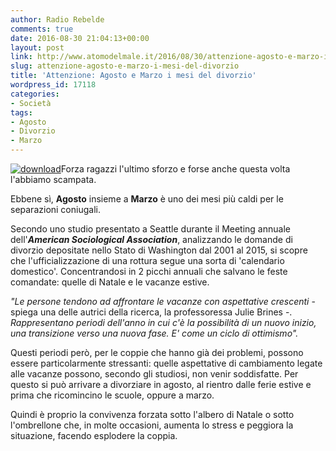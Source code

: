 ```yaml
---
author: Radio Rebelde
comments: true
date: 2016-08-30 21:04:13+00:00
layout: post
link: http://www.atomodelmale.it/2016/08/30/attenzione-agosto-e-marzo-i-mesi-del-divorzio/
slug: attenzione-agosto-e-marzo-i-mesi-del-divorzio
title: 'Attenzione: Agosto e Marzo i mesi del divorzio'
wordpress_id: 17118
categories:
- Società
tags:
- Agosto
- Divorzio
- Marzo
---
```


[![download](http://www.atomodelmale.it/wp-content/uploads/2016/08/download.jpg)](http://www.atomodelmale.it/2016/08/30/attenzione-agosto-e-marzo-i-mesi-del-divorzio/download-11/)Forza ragazzi l'ultimo sforzo e forse anche questa volta l'abbiamo scampata.

Ebbene sì, **Agosto** insieme a **Marzo** è uno dei mesi più caldi per le separazioni coniugali.

Secondo uno studio presentato a Seattle durante il Meeting annuale dell'**_American Sociological Association_**, analizzando le domande di divorzio depositate nello Stato di Washington dal 2001 al 2015, si scopre che l'ufficializzazione di una rottura segue una sorta di 'calendario domestico'. Concentrandosi in 2 picchi annuali che salvano le feste comandate: quelle di Natale e le vacanze estive.

_"Le persone tendono ad affrontare le vacanze con aspettative crescenti_ - spiega una delle autrici della ricerca, la professoressa Julie Brines -. _Rappresentano periodi dell'anno in cui c'è la possibilità di un nuovo inizio, una transizione verso una nuova fase. E' come un ciclo di ottimismo"._



Questi periodi però, per le coppie che hanno già dei problemi, possono essere particolarmente stressanti: quelle aspettative di cambiamento legate alle vacanze possono, secondo gli studiosi, non venir soddisfatte. Per questo si può arrivare a divorziare in agosto, al rientro dalle ferie estive e prima che ricomincino le scuole, oppure a marzo.

Quindi è proprio la convivenza forzata sotto l'albero di Natale o sotto l'ombrellone che, in molte occasioni, aumenta lo stress e peggiora la situazione, facendo esplodere la coppia.
